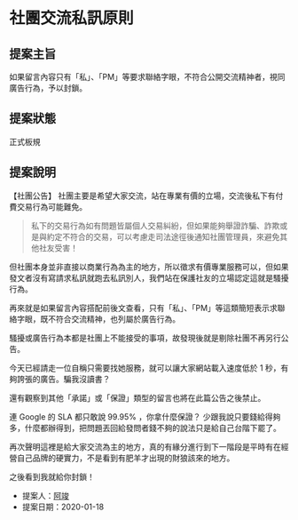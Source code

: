 # 社團交流私訊原則

## 提案主旨

如果留言內容只有「私」、「PM」等要求聯絡字眼，不符合公開交流精神者，視同廣告行為，予以封鎖。

## 提案狀態

正式板規

## 提案說明

【社團公告】
社團主要是希望大家交流，站在專業有價的立場，交流後私下有付費交易行為可能難免。

> 私下的交易行為如有問題皆屬個人交易糾紛，但如果能夠舉證詐騙、詐欺或是與約定不符合的交易，可以考慮走司法途徑後通知社團管理員，來避免其他社友受害！

但社團本身並非直接以商業行為為主的地方，所以徵求有價專業服務可以，但如果發文者沒有寫請求私訊就跑去私訊別人，我們站在保護社友的立場認定這就是騷擾行為。

再來就是如果留言內容搭配前後文查看，只有「私」、「PM」等這類簡短表示求聯絡字眼，既不符合交流精神，也列屬於廣告行為。

騷擾或廣告行為本都是社團上不能接受的事項，故發現後就是剔除社團不再另行公告。

今天已經請走一位自稱只需要找她服務，就可以讓大家網站載入速度低於 1 秒，有夠誇張的廣告。騙我沒讀書？

還有觀察到其他「承諾」或「保證」類型的留言也將在此篇公告之後禁止。

連 Google 的 SLA 都只敢說 99.95% ，你拿什麼保證？ 少跟我說只要錢給得夠多，什麼都辦得到，把問題丟回給發問者錢不夠的說法只是給自己台階下罷了。

再次聲明這裡是給大家交流為主的地方，真的有緣分進行到下一階段是平時有在經營自己品牌的硬實力，不是看到有肥羊才出現的財狼該來的地方。

之後看到我就給你封鎖！

* 提案人：[阿竣](https://github.com/nczz)
* 提案日期：2020-01-18